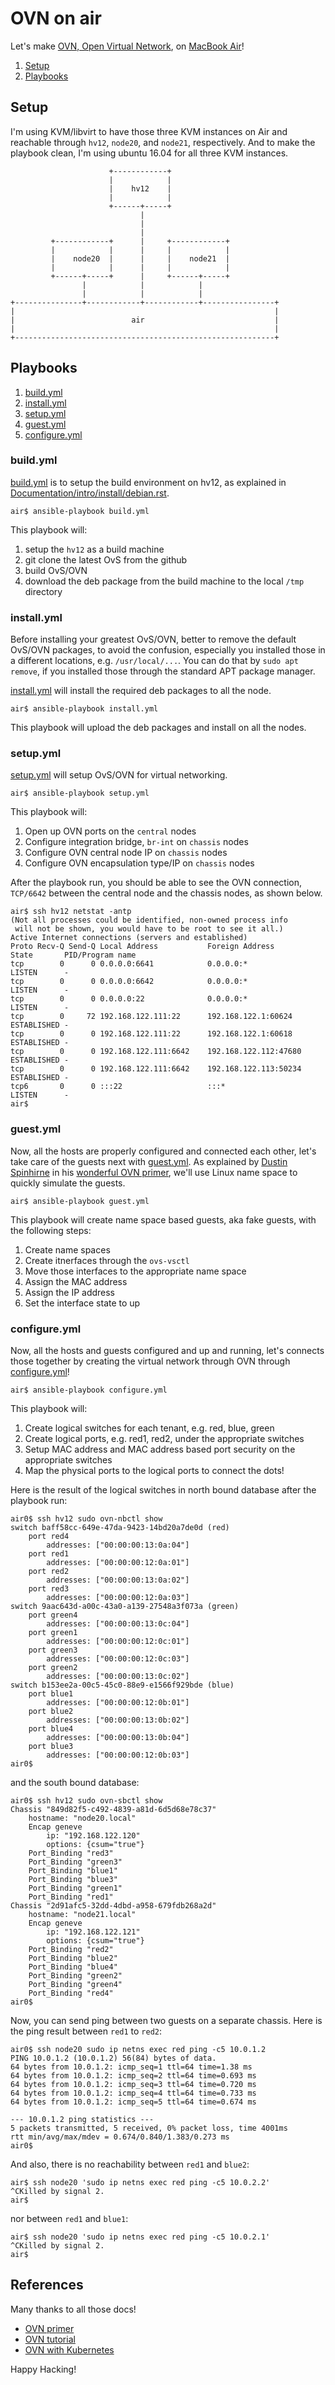 # OVN on air

Let's make [OVN, Open Virtual Network](http://openvswitch.org/support/dist-docs/ovn-architecture.7.html),
on [MacBook Air](https://github.com/keinohguchi/arch-on-air/blob/master/README.md)!

1. [Setup](#setup)
2. [Playbooks](#playbooks)

## Setup

I'm using KVM/libvirt to have those three KVM instances on Air and
reachable through `hv12`, `node20`, and `node21`, respectively.  And
to make the playbook clean, I'm using ubuntu 16.04 for all three
KVM instances.

```
                      +------------+
                      |            |
                      |    hv12    |
                      |            |
                      +------+-----+
                             |
                             |
                             |
         +------------+      |     +------------+
         |            |      |     |            |
         |    node20  |      |     |    node21  |
         |            |      |     |            |
         +------+-----+      |     +------+-----+
                |            |            |
                |            |            |
+---------------+------------+------------+----------------+
|                                                          |
|                          air                             |
|                                                          |
+----------------------------------------------------------+
```

## Playbooks

1. [build.yml](#buildyml)
2. [install.yml](#installyml)
3. [setup.yml](#setupyml)
4. [guest.yml](#guestyml)
5. [configure.yml](#configureyml)

### build.yml

[build.yml](build.yml) is to setup the build environment on hv12, as explained in
[Documentation/intro/install/debian.rst](https://github.com/openvswitch/ovs/blob/master/Documentation/intro/install/debian.rst).

```
air$ ansible-playbook build.yml
```

This playbook will:

1. setup the `hv12` as a build machine
2. git clone the latest OvS from the github
3. build OvS/OVN
4. download the deb package from the build machine to the local `/tmp` directory

### install.yml

Before installing your greatest OvS/OVN, better to remove the default OvS/OVN
packages, to avoid the confusion, especially you installed those in a different
locations, e.g. `/usr/local/...`.  You can do that by `sudo apt remove`, if you
installed those through the standard APT package manager.

[install.yml](install.yml) will install the required deb packages to all
the node.

```
air$ ansible-playbook install.yml
```

This playbook will upload the deb packages and install on all the nodes.

### setup.yml

[setup.yml](setup.yml) will setup OvS/OVN for virtual networking.

```
air$ ansible-playbook setup.yml
```

This playbook will:

1. Open up OVN ports on the `central` nodes
2. Configure integration bridge, `br-int` on `chassis` nodes
3. Configure OVN central node IP on `chassis` nodes
4. Configure OVN encapsulation type/IP on `chassis` nodes

After the playbook run, you should be able to see the OVN connection, `TCP/6642`
between the central node and the chassis nodes, as shown below.

```
air$ ssh hv12 netstat -antp
(Not all processes could be identified, non-owned process info
 will not be shown, you would have to be root to see it all.)
Active Internet connections (servers and established)
Proto Recv-Q Send-Q Local Address           Foreign Address         State       PID/Program name
tcp        0      0 0.0.0.0:6641            0.0.0.0:*               LISTEN      -
tcp        0      0 0.0.0.0:6642            0.0.0.0:*               LISTEN      -
tcp        0      0 0.0.0.0:22              0.0.0.0:*               LISTEN      -
tcp        0     72 192.168.122.111:22      192.168.122.1:60624     ESTABLISHED -
tcp        0      0 192.168.122.111:22      192.168.122.1:60618     ESTABLISHED -
tcp        0      0 192.168.122.111:6642    192.168.122.112:47680   ESTABLISHED -
tcp        0      0 192.168.122.111:6642    192.168.122.113:50234   ESTABLISHED -
tcp6       0      0 :::22                   :::*                    LISTEN      -
air$
```

### guest.yml

Now, all the hosts are properly configured and connected each other,
let's take care of the guests next with [guest.yml](guest.yml).
As explained by [Dustin Spinhirne](http://blog.spinhirne) in his
[wonderful OVN primer](http://blog.spinhirne.com/2016/09/a-primer-on-ovn.html),
we'll use Linux name space to quickly simulate the guests.

```
air$ ansible-playbook guest.yml
```

This playbook will create name space based guests, aka fake guests, with the
following steps:

1. Create name spaces
2. Create itnerfaces through the `ovs-vsctl`
3. Move those interfaces to the appropriate name space
4. Assign the MAC address
5. Assign the IP address
6. Set the interface state to up

### configure.yml

Now, all the hosts and guests configured and up and running, let's connects
those together by creating the virtual network through OVN through
[configure.yml](configure.yml)!

```
air$ ansible-playbook configure.yml
```

This playbook will:

1. Create logical switches for each tenant, e.g. red, blue, green
2. Create logical ports, e.g. red1, red2, under the appropriate switches
3. Setup MAC address and MAC address based port security on the appropriate switches
4. Map the physical ports to the logical ports to connect the dots!

Here is the result of the logical switches in north bound database
after the playbook run:

```
air0$ ssh hv12 sudo ovn-nbctl show
switch baff58cc-649e-47da-9423-14bd20a7de0d (red)
    port red4
        addresses: ["00:00:00:13:0a:04"]
    port red1
        addresses: ["00:00:00:12:0a:01"]
    port red2
        addresses: ["00:00:00:13:0a:02"]
    port red3
        addresses: ["00:00:00:12:0a:03"]
switch 9aac643d-a00c-43a0-a139-27548a3f073a (green)
    port green4
        addresses: ["00:00:00:13:0c:04"]
    port green1
        addresses: ["00:00:00:12:0c:01"]
    port green3
        addresses: ["00:00:00:12:0c:03"]
    port green2
        addresses: ["00:00:00:13:0c:02"]
switch b153ee2a-00c5-45c0-88e9-e1566f929bde (blue)
    port blue1
        addresses: ["00:00:00:12:0b:01"]
    port blue2
        addresses: ["00:00:00:13:0b:02"]
    port blue4
        addresses: ["00:00:00:13:0b:04"]
    port blue3
        addresses: ["00:00:00:12:0b:03"]
air0$
```

and the south bound database:

```
air0$ ssh hv12 sudo ovn-sbctl show
Chassis "849d82f5-c492-4839-a81d-6d5d68e78c37"
    hostname: "node20.local"
    Encap geneve
        ip: "192.168.122.120"
        options: {csum="true"}
    Port_Binding "red3"
    Port_Binding "green3"
    Port_Binding "blue1"
    Port_Binding "blue3"
    Port_Binding "green1"
    Port_Binding "red1"
Chassis "2d91afc5-32dd-4dbd-a958-679fdb268a2d"
    hostname: "node21.local"
    Encap geneve
        ip: "192.168.122.121"
        options: {csum="true"}
    Port_Binding "red2"
    Port_Binding "blue2"
    Port_Binding "blue4"
    Port_Binding "green2"
    Port_Binding "green4"
    Port_Binding "red4"
air0$
```

Now, you can send ping between two guests on a separate
chassis.  Here is the ping result between `red1` to `red2`:

```
air0$ ssh node20 sudo ip netns exec red ping -c5 10.0.1.2
PING 10.0.1.2 (10.0.1.2) 56(84) bytes of data.
64 bytes from 10.0.1.2: icmp_seq=1 ttl=64 time=1.38 ms
64 bytes from 10.0.1.2: icmp_seq=2 ttl=64 time=0.693 ms
64 bytes from 10.0.1.2: icmp_seq=3 ttl=64 time=0.720 ms
64 bytes from 10.0.1.2: icmp_seq=4 ttl=64 time=0.733 ms
64 bytes from 10.0.1.2: icmp_seq=5 ttl=64 time=0.674 ms

--- 10.0.1.2 ping statistics ---
5 packets transmitted, 5 received, 0% packet loss, time 4001ms
rtt min/avg/max/mdev = 0.674/0.840/1.383/0.273 ms
air0$
```

And also, there is no reachability between `red1` and `blue2`:

```
air$ ssh node20 'sudo ip netns exec red ping -c5 10.0.2.2'
^CKilled by signal 2.
air$
```

nor between `red1` and `blue1`:

```
air$ ssh node20 'sudo ip netns exec red ping -c5 10.0.2.1'
^CKilled by signal 2.
air$
```

## References

Many thanks to all those docs!

- [OVN primer](http://blog.spinhirne.com/2016/09/a-primer-on-ovn.html)
- [OVN tutorial](http://openvswitch.org/support/dist-docs-2.5/tutorial/OVN-Tutorial.md.html)
- [OVN with Kubernetes](https://github.com/openvswitch/ovn-kubernetes/blob/master/README.md)

Happy Hacking!
